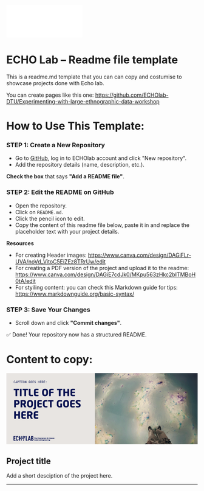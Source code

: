 <img src="Logo_payoff.png" alt="ECHO Lab Banner" width="200">

# ECHO Lab – Readme file template
This is a readme.md template that you can can copy and costumise to showcase projects done with Echo lab. 

You can create pages like this one: https://github.com/ECHOlab-DTU/Experimenting-with-large-ethnographic-data-workshop



# How to Use This Template:  

### STEP 1: Create a New Repository  
- Go to [GitHub](https://github.com), log in to ECHOlab account and click "New repository".  
- Add the repository details (name, description, etc.).  

**Check the box** that says **"Add a README file"**.  

### STEP 2: Edit the README on GitHub  
- Open the repository.  
- Click on `README.md`.  
- Click the pencil icon to edit.
- Copy the content of this readme file below, paste it in and replace the placeholder text with your project details.

**Resources**

- For creating Header images: https://www.canva.com/design/DAGiFLr-UVA/noVd_VitoC5EiZEz8TRrUw/edit
- For creating a PDF version of the project and upload it to the readme: https://www.canva.com/design/DAGiE7cdJk0/MKpu563zHkc2bITMBoH0tA/edit
- For styiling content: you can check this Markdown guide for tips: https://www.markdownguide.org/basic-syntax/


### STEP 3: Save Your Changes  
- Scroll down and click **"Commit changes"**.  

✅ Done! Your repository now has a structured README. 



# Content to copy:

![Header](Header_Template.png)

## Project title
Add a short desciption of the project here. 

---  


